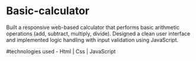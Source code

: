 # Basic-calculator
Built a responsive web-based calculator that performs basic arithmetic operations (add, subtract, multiply, divide). Designed a clean user interface and implemented logic handling with input validation using JavaScript.

#technologies used - Html | Css | JavaScript
